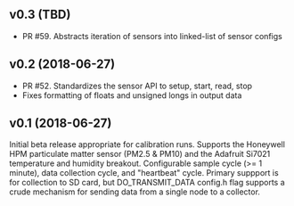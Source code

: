 ## v0.3 (TBD)
 * PR #59. Abstracts iteration of sensors into linked-list of sensor configs

## v0.2 (2018-06-27)

 * PR #52. Standardizes the sensor API to setup, start, read, stop
 * Fixes formatting of floats and unsigned longs in output data

## v0.1 (2018-06-27)

Initial beta release appropriate for calibration runs. Supports the Honeywell
HPM particulate matter sensor (PM2.5 & PM10) and the Adafruit Si7021 temperature
and humidity breakout. Configurable sample cycle (>= 1 minute), data
collection cycle, and "heartbeat" cycle. Primary suppport is for collection to
SD card, but DO_TRANSMIT_DATA config.h flag supports a crude mechanism for
sending data from a single node to a collector.
